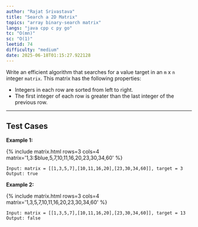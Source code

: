 ```yaml
---
author: "Rajat Srivastava"
title: "Search a 2D Matrix"
topics: "array binary-search matrix"
langs: "java cpp c py go"
tc: "O(mn)"
sc: "O(1)"
leetid: 74
difficulty: "medium"
date: 2025-06-18T01:15:27.922128
---
```


Write an efficient algorithm that searches for a value target in an `m` x `n` integer `matrix`. This matrix has the following properties:
- Integers in each row are sorted from left to right.
- The first integer of each row is greater than the last integer of the previous row.

---

## Test Cases

**Example 1:** 

{% include matrix.html rows=3 cols=4 matrix='1,3:$blue,5,7,10,11,16,20,23,30,34,60' %}
```
Input: matrix = [[1,3,5,7],[10,11,16,20],[23,30,34,60]], target = 3
Output: true
```

**Example 2:** 

{% include matrix.html rows=3 cols=4 matrix='1,3,5,7,10,11,16,20,23,30,34,60' %}
```
Input: matrix = [[1,3,5,7],[10,11,16,20],[23,30,34,60]], target = 13
Output: false
```